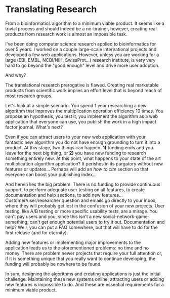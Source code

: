 # Translating Research

From a bioinformatics algorithm to a minimum viable product. It seems like a trivial process and should indeed be a no-brainer, however, creating real products from research work is almost an impossible task.

I've been doing computer science research applied to bioinformatics for over 5 years. I worked on a couple large-scale international projects and developed a few web applications. However, unless you are working for a large (EBI, EMBL, NCBI/NIH, SwissProt...) research institute, is very very hard to go beyond the "good enough" level and drive more user adoption.

And why?

The translational research prerogative is flawed. Creating real marketable products from scientific work implies an effort level that is beyond reach of most research groups.

Let's look at a simple scenario. You spend 1 year researching a new algorithm that improves the multiplication operation efficiency 10 times. You propose an hypothesis, you test it, you implement the algorithm as a web application that everyone can use, you publish the work in a high impact factor journal. What's next? 

Even if you can attract users to your new web application with your fantastic new algorithm you do not have enough grounding  to turn it into a product. At this stage, two things can happen: **1)** funding ends and you leave for the next big thing, or **2)** you have new funding to research something entirely new. At this point, what happens to your state of the art multiplication algorithm application? It perishes in its purgatory without new features or updates... Perhaps will add an *how to cite* section so that everyone can boost your publishing index...

And herein lies the big problem. There is no funding to provide continuous support, to perform adequate user testing on all features, to create documentation and help sections, to add new features... Customer/user/researcher question and emails go directly to your inbox, where they will probably get lost in the confusion of your new projects. User testing, like A/B testing or more specific usability tests, are a mirage. You can't pay users and you, since this isn't a new social-network-game-something, can't get enough potential users to try it out. Documentation and help? Well, you can put a FAQ somewhere, but that will have to do for the first release (and for eternity). 

Adding new features or implementing major improvements to the application leads us to the aforementioned problems: no time and no money. There are problem newer projects that require your full attention or, if it is something unique that you really want to continue developing, the funding will probably be nowhere to be found.


 In sum, designing the algorithms and creating applications is just the initial challenge. Maintaining these new systems online, attracting users or adding new features is impossible to do. And these are essential requirements for a minimum viable product.

